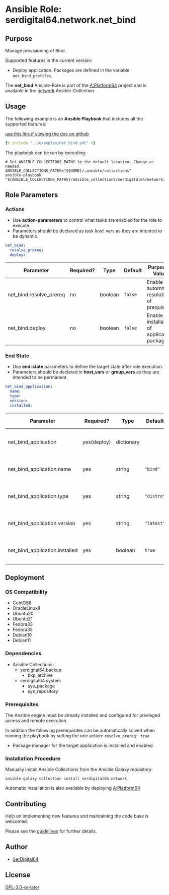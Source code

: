 # Ansible Role: serdigital64.network.net_bind

## Purpose

Manage provisioning of Bind.

Supported features in the current version:

- Deploy application. Packages are defined in the variable `net_bind_profiles`.

The **net_bind** Ansible-Role is part of the [A:Platform64](https://github.com/serdigital64/aplatform64) project and is available in the [network](https://aplatform64.readthedocs.io/en/latest/collections/network) Ansible-Collection.

## Usage

The following example is an **Ansible Playbook** that includes all the supported features:

[use this link if viewing the doc on github](https://github.com/aplatform64/network/blob/main/playbooks/net_bind.yml)

```yaml
{% include "../examples/net_bind.yml" %}
```

The playbook can be run by executing:

```shell
# Set ANSIBLE_COLLECTIONS_PATHS to the default location. Change as needed.
ANSIBLE_COLLECTIONS_PATHS="${HOME}/.ansible/collections"
ansible-playbook "${ANSIBLE_COLLECTIONS_PATHS}/ansible_collections/serdigital64/network/playbooks/net_bind.yml"
```

## Role Parameters

### Actions

- Use **action-parameters** to control what tasks are enabled for the role to execute.
- Parameters should be declared as task level vars as they are intented to be dynamic.

```yaml
net_bind:
  resolve_prereq:
  deploy:
```

| Parameter               | Required? | Type    | Default | Purpose / Value                             |
| ----------------------- | --------- | ------- | ------- | ------------------------------------------- |
| net_bind.resolve_prereq | no        | boolean | `false` | Enable automatic resolution of prequisites  |
| net_bind.deploy         | no        | boolean | `false` | Enable installation of application packages |

### End State

- Use **end-state** parameters to define the target state after role execution.
- Parameters should be declared in **host_vars** or **group_vars** as they are intended to be permanent.

```yaml
net_bind_application:
  name:
  type:
  version:
  installed:
```

| Parameter                      | Required?   | Type       | Default    | Purpose / Value                    |
| ------------------------------ | ----------- | ---------- | ---------- | ---------------------------------- |
| net_bind_application           | yes(deploy) | dictionary |            | Set application package end state  |
| net_bind_application.name      | yes         | string     | `"bind"`   | Select application package name    |
| net_bind_application.type      | yes         | string     | `"distro"` | Select application package type    |
| net_bind_application.version   | yes         | string     | `"latest"` | Select application package version |
| net_bind_application.installed | yes         | boolean    | `true`     | Set application package end state  |

## Deployment

### OS Compatibility

- CentOS8
- OracleLinux8
- Ubuntu20
- Ubuntu21
- Fedora33
- Fedora35
- Debian10
- Debian11

### Dependencies

- Ansible Collections:
  - serdigital64.backup
    - bkp_archive
  - serdigital64.system
    - sys_package
    - sys_repository

### Prerequisites

The Ansible engine must be already installed and configured for privileged access and remote execution.

In addition the following prerequisites can be automatically solved when running the playbook by setting the role action: `resolve_prereq: true`

- Package manager for the target application is installed and enabled.

### Installation Procedure

Manually install Ansible Collections from the Ansible Galaxy repository:

```shell
ansible-galaxy collection install serdigital64.network
```

Automatic installation is also available by deploying [A:Platform64](https://aplatform64.readthedocs.io/en/latest/#deployment)

## Contributing

Help on implementing new features and maintaining the code base is welcomed.

Please see the [guidelines](https://aplatform64.readthedocs.io/en/latest/contributing/CONTRIBUTING) for further details.

## Author

- [SerDigital64](https://serdigital64.github.io/)

## License

[GPL-3.0-or-later](https://www.gnu.org/licenses/gpl-3.0.txt)
